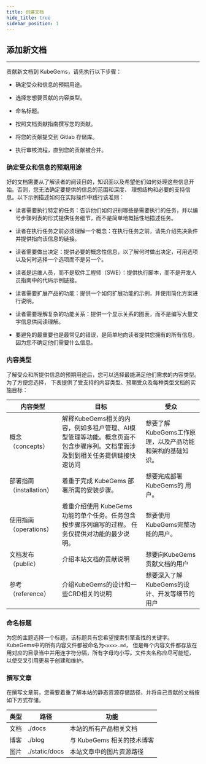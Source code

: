 ```yaml
---
title: 创建文档
hide_title: true
sidebar_position: 1
---
```


## 添加新文档

--- 

贡献新文档到 KubeGems，请先执行以下步骤：

- 确定受众和信息的预期用途。

- 选择您想要贡献的内容类型。

- 命名标题。

- 按照文档贡献指南撰写您的贡献。

- 将您的贡献提交到 Gitlab 存储库。

- 执行审核流程，直到您的贡献被合并。


### 确定受众和信息的预期用途

好的文档需要从了解读者的阅读目的，知识面以及希望他们如何处理这些信息开始。否则，您无法确定要提供的信息的范围和深度、 理想结构和必要的支持信息。以下示例描述如何在实际操作中践行该准则：

- 读者需要执行特定的任务：告诉他们如何识别哪些是需要执行的任务，并以编号步骤列表的形式提供任务细节，而不是简单地概括性地描述任务。

- 读者在执行任务之前必须理解一个概念：在执行任务之前，请先介绍先决条件并提供指向该信息的链接。

- 读者需要做出决定：提供必要的概念性信息，以了解何时做出决定，可用选项以及何时选择一个选项而不是另一个。

- 读者是运维人员，而不是软件工程师（SWE）：提供执行脚本，而不是开发人员指南中的代码示例链接。

- 读者需要扩展产品的功能：提供一个如何扩展功能的示例，并使用简化方案进行说明。

- 读者需要理解复杂的功能关系：提供一个显示关系的图表，而不是编写大量文字信息供阅读理解。

- 要避免的最重要也是最常见的错误，是简单地向读者提供您拥有的所有信息，因为您不确定他们需要什么信息。

### 内容类型

了解受众和所提供信息的预期用途后，您可以选择最能满足他们需求的内容类型。为了方便您选择， 下表提供了受支持的内容类型、预期受众及每种类型文档的实施目标：

| 内容类型             | 目标                                                         | 受众                                                     |
| -------------------- | ------------------------------------------------------------ | -------------------------------------------------------- |
| 概念（concepts）     | 解释KubeGems相关的内容，例如多租户管理、AI模型管理等功能。概念页面不包含步骤序列。文档里面涉及到到相关任务提供链接快速访问 | 想要了解KubeGems工作原理，以及产品功能和架构的基础知识。 |
| 部署指南（installation） | 着重于完成 KubeGems 部署所需的安装步骤。                     | 想要完成部署KubeGems的 用户。                            |
| 使用指南（operations）   | 着重介绍使用 KubeGems 功能的单个任务。任务包含按步骤序列编写的过程。 任务仅提供对功能的最少说明。 | 想要使用KubeGems完整功能的用户。                         |
| 文档发布（public）       | 介绍本站文档的贡献说明                                       | 想要向KubeGems贡献文档的用户                             |
| 参考（reference）    | 介绍KubeGems的设计和一些CRD相关的说明                        | 想要深入了解KubeGems的设计、开发等细节的用户             |

### 命名标题

为您的主题选择一个标题，该标题具有您希望搜索引擎查找的关键字。KubeGems中的所有内容文件都被命名为`<xxx>.md`， 但是每个内容文件都存放在用对应的目录当中并用连字符分隔，所有字母均小写。文件夹名称应尽可能短， 以使交叉引用更易于创建和维护。

### 撰写文章

在撰写文章前，您需要着重了解本站的静态资源存储路径，并将自己贡献的文档按如下方式存储。

| 类型 |路径  |  功能                                                       | 
| ---- | -------------------- | ------------------------------------------------------------ | 
| 文档 | ./docs     | 本站的所有产品相关文档 |  
| 博客 | ./blog     | 与 KubeGems 相关的技术博客 |  
| 图片 | ./static/docs     | 本站文章中的图片资源路径 |  
